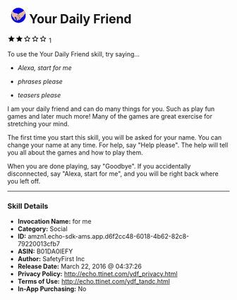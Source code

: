 # &nbsp;<img src="skill_icon" alt="Your Daily Friend icon" width="36"> Your Daily Friend
![2 stars](../../images/ic_star_black_18dp_1x.png)![2 stars](../../images/ic_star_black_18dp_1x.png)![2 stars](../../images/ic_star_border_black_18dp_1x.png)![2 stars](../../images/ic_star_border_black_18dp_1x.png)![2 stars](../../images/ic_star_border_black_18dp_1x.png) 1

To use the Your Daily Friend skill, try saying...

* *Alexa, start for me*

* *phrases please*

* *teasers please*

I am your daily friend and can do many things for you.  Such as play fun games and later much more!  Many of the games are great exercise for stretching your mind.

The first time you start this skill, you will be asked for your name.  You can change your name at any time.   For help, say "Help please".   The help will tell you all about the games and how to play them.  

When you are done playing, say "Goodbye".  If you accidentally disconnected, say "Alexa, start for me", and you will be right back where you left off.

***

### Skill Details

* **Invocation Name:** for me
* **Category:** Social
* **ID:** amzn1.echo-sdk-ams.app.d6f2cc48-6018-4b62-82c8-79220013cfb7
* **ASIN:** B01DA0IEFY
* **Author:** SafetyFirst Inc
* **Release Date:** March 22, 2016 @ 04:37:26
* **Privacy Policy:** http://echo.ttinet.com/ydf_privacy.html
* **Terms of Use:** http://echo.ttinet.com/ydf_tandc.html
* **In-App Purchasing:** No
